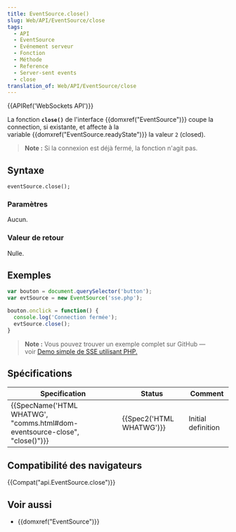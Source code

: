 ```yaml
---
title: EventSource.close()
slug: Web/API/EventSource/close
tags:
  - API
  - EventSource
  - Evénement serveur
  - Fonction
  - Méthode
  - Reference
  - Server-sent events
  - close
translation_of: Web/API/EventSource/close
---
```

{{APIRef('WebSockets API')}}

La fonction **`close()`** de l'interface {{domxref("EventSource")}} coupe la connection, si existante, et affecte à la variable {{domxref("EventSource.readyState")}} la valeur `2` (closed).

> **Note :** Si la connexion est déjà fermé, la fonction n'agit pas.

## Syntaxe

    eventSource.close();

### Paramètres

Aucun.

### Valeur de retour

Nulle.

## Exemples

```js
var bouton = document.querySelector('button');
var evtSource = new EventSource('sse.php');

bouton.onclick = function() {
  console.log('Connection fermée');
  evtSource.close();
}
```

> **Note :** Vous pouvez trouver un exemple complet sur GitHub — voir [Demo simple de SSE utilisant PHP.](https://github.com/mdn/dom-examples/tree/master/server-sent-events)

## Spécifications

| Specification                                                                                        | Status                           | Comment            |
| ---------------------------------------------------------------------------------------------------- | -------------------------------- | ------------------ |
| {{SpecName('HTML WHATWG', "comms.html#dom-eventsource-close", "close()")}} | {{Spec2('HTML WHATWG')}} | Initial definition |

## Compatibilité des navigateurs

{{Compat("api.EventSource.close")}}

## Voir aussi

- {{domxref("EventSource")}}
